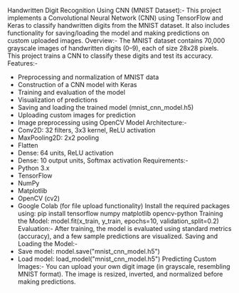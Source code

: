 Handwritten Digit Recognition Using CNN (MNIST Dataset):-
This project implements a Convolutional Neural Network (CNN) using TensorFlow and Keras to classify handwritten digits from the MNIST dataset. It also includes functionality for saving/loading the model and making predictions on custom uploaded images.
Overview:-
The MNIST dataset contains 70,000 grayscale images of handwritten digits (0–9), each of size 28x28 pixels. This project trains a CNN to classify these digits and test its accuracy.
Features:-
- Preprocessing and normalization of MNIST data
- Construction of a CNN model with Keras
- Training and evaluation of the model
- Visualization of predictions
- Saving and loading the trained model (mnist_cnn_model.h5)
- Uploading custom images for prediction
- Image preprocessing using OpenCV
Model Architecture:-
- Conv2D: 32 filters, 3x3 kernel, ReLU activation
- MaxPooling2D: 2x2 pooling
- Flatten
- Dense: 64 units, ReLU activation
- Dense: 10 output units, Softmax activation
Requirements:-
- Python 3.x
- TensorFlow
- NumPy
- Matplotlib
- OpenCV (cv2)
- Google Colab (for file upload functionality)
Install the required packages using:
   pip install tensorflow numpy matplotlib opencv-python
Training the Model:
   model.fit(x_train, y_train, epochs=10, validation_split=0.2)
Evaluation:-
After training, the model is evaluated using standard metrics (accuracy), and a few sample predictions are visualized.
Saving and Loading the Model:-
- Save model: model.save("mnist_cnn_model.h5")
- Load model: load_model("mnist_cnn_model.h5")
Predicting Custom Images:-
You can upload your own digit image (in grayscale, resembling MNIST format). The image is resized, inverted, and normalized before making predictions.

